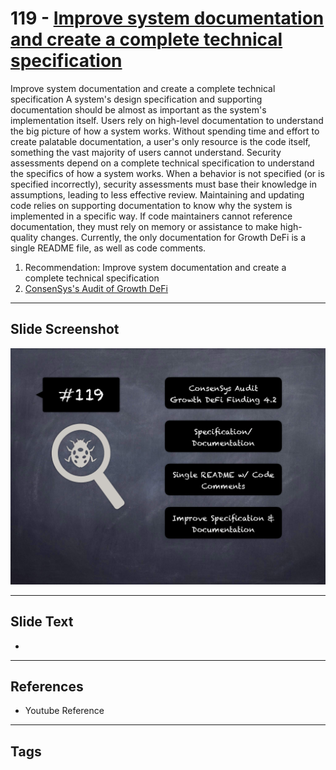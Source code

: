
# 119 - [Improve system documentation and create a complete technical specification](./Improve%20system%20documentation%20and%20create%20a%20complete%20technical%20specification.md)

Improve system documentation and create a complete technical specification A system's design specification and supporting documentation should be almost as important as the system's implementation itself. Users rely on high-level documentation to understand the big picture of how a system works. Without spending time and effort to create palatable documentation, a user's only resource is the code itself, something the vast majority of users cannot understand. Security assessments depend on a complete technical specification to understand the specifics of how a system works. When a behavior is not specified (or is specified incorrectly), security assessments must base their knowledge in assumptions, leading to less effective review. Maintaining and updating code relies on supporting documentation to know why the system is implemented in a specific way. If code maintainers cannot reference documentation, they must rely on memory or assistance to make high-quality changes. Currently, the only documentation for Growth DeFi is a single README file, as well as code comments.


1. Recommendation: Improve system documentation and create a complete technical specification
2. [ConsenSys's Audit of Growth DeFi](https://consensys.net/diligence/audits/2020/12/growth-defi-v1/#improve-system-documentation-and-create-a-complete-technical-specification)


___
## Slide Screenshot
![119.png](../../images/8.%20Audit%20Findings%20201/119.png)
___
## Slide Text
- 
___
## References
- Youtube Reference
___
## Tags
